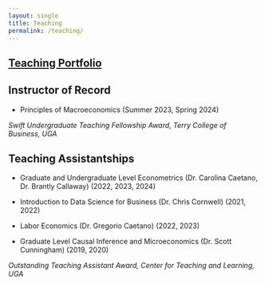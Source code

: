 ```yaml
---
layout: single
title: Teaching
permalink: /teaching/
---
```


## [Teaching Portfolio](files/teachingport_hugo.pdf)

## Instructor of Record

* Principles of Macroeconomics (Summer 2023, Spring 2024)

_Swift Undergraduate Teaching Fellowship Award, Terry College of Business, UGA_

## Teaching Assistantships

* Graduate and Undergraduate Level Econometrics (Dr. Carolina Caetano, Dr. Brantly Callaway) (2022, 2023, 2024)

* Introduction to Data Science for Business (Dr. Chris Cornwell) (2021, 2022)
  
* Labor Economics (Dr. Gregorio Caetano) (2022, 2023)

* Graduate Level Causal Inference and Microeconomics (Dr. Scott Cunningham) (2019, 2020)

_Outstanding Teaching Assistant Award, Center for Teaching and Learning, UGA_
